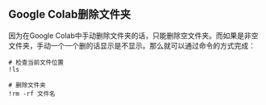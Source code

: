 ## Google Colab删除文件夹

因为在Google Colab中手动删除文件夹的话，只能删除空文件夹。而如果是非空文件夹，手动一个一个删的话显示是不显示。那么就可以通过命令的方式完成：

```shell
# 检查当前文件位置
!ls

# 删除文件夹
!rm -rf 文件名
```

